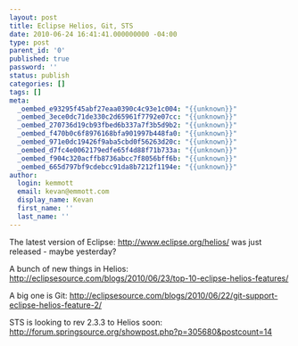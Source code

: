 ```yaml
---
layout: post
title: Eclipse Helios, Git, STS
date: 2010-06-24 16:41:41.000000000 -04:00
type: post
parent_id: '0'
published: true
password: ''
status: publish
categories: []
tags: []
meta:
  _oembed_e93295f45abf27eaa0390c4c93e1c004: "{{unknown}}"
  _oembed_3ece0dc71de330c2d65961f7792e07cc: "{{unknown}}"
  _oembed_270736d19cb93fbed6b337a7f3b5d9b2: "{{unknown}}"
  _oembed_f470b0c6f8976168bfa901997b448fa0: "{{unknown}}"
  _oembed_971e0dc19426f9aba5cbd0f56263d20c: "{{unknown}}"
  _oembed_d7fc4e0062179edfe65f4d88f71b733a: "{{unknown}}"
  _oembed_f904c320acffb8736abcc7f8056bff6b: "{{unknown}}"
  _oembed_665d797bf9cdebcc91da8b7212f1194e: "{{unknown}}"
author:
  login: kemmott
  email: kevan@emmott.com
  display_name: Kevan
  first_name: ''
  last_name: ''
---
```

<p class="MsoNormal">The latest version of Eclipse: <a href="http://www.eclipse.org/helios/">http://www.eclipse.org/helios/</a> <span> </span>was just released<span> </span>- maybe yesterday?</p>
<p class="MsoNormal">A bunch of new things in Helios: <a href="http://eclipsesource.com/blogs/2010/06/23/top-10-eclipse-helios-features/">http://eclipsesource.com/blogs/2010/06/23/top-10-eclipse-helios-features/</a></p>
<p class="MsoNormal">
<p class="MsoNormal">A big one is Git: <a href="http://eclipsesource.com/blogs/2010/06/22/git-support-eclipse-helios-feature-2/">http://eclipsesource.com/blogs/2010/06/22/git-support-eclipse-helios-feature-2/</a></p>
<p class="MsoNormal">
<p class="MsoNormal">STS is looking to rev 2.3.3 to Helios soon: <a href="http://forum.springsource.org/showpost.php?p=305680&amp;postcount=14">http://forum.springsource.org/showpost.php?p=305680&amp;postcount=14</a></p>
<p class="MsoNormal">
